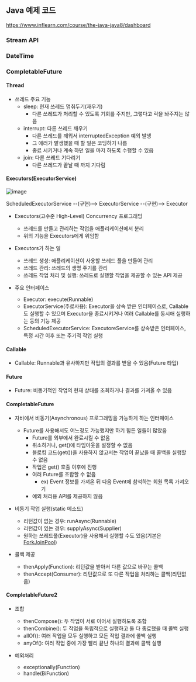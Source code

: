 ## Java 예제 코드

https://www.inflearn.com/course/the-java-java8/dashboard

### Stream API

### DateTime

### CompletableFuture

#### Thread
- 쓰레드 주요 기능
    - sleep: 현재 쓰레드 멈춰두기(재우기)
        - 다른 쓰레드가 처리할 수 있도록 기회를 주지만, 그렇다고 락을 놔주지는 않음
    - interrupt: 다른 쓰레드 깨우기
        - 다른 쓰레드를 깨워서 interruptedException 예외 발생
        - 그 에러가 발생했을 때 할 일은 코딩하기 나름
         - 종료 시키거나 계속 하던 일을 마저 하도록 수행할 수 있음
    - join: 다른 쓰레드 기다리기
        - 다른 쓰레드가 끝날 때 까지 기다림


#### Executors(ExecutorService)

![image](https://user-images.githubusercontent.com/50076031/125734275-c5cc6ed3-40ca-4683-9374-197e4ba200ca.png)

ScheduledExecutorService --(구현)--> ExecutorService --(구현)--> Executor
- Executors(고수준 High-Level) Concurrency 프로그래밍
    - 쓰레드를 만들고 관리하는 작업을 애플리케이션에서 분리 
    - 위의 기능을 Executors에게 위임함
- Executors가 하는 일
    - 쓰레드 생성: 애플리케이션이 사용할 쓰레드 풀을 만들어 관리
    - 쓰레드 관리: 쓰레드의 생명 주기를 관리
    - 쓰레드 작업 처리 및 실행: 쓰레드로 실행할 작업을 제공할 수 있는 API 제공

- 주요 인터페이스
    - Executor: execute(Runnable)
    - ExecutorService(주로사용): Executor을 상속 받은 인터페이스로, Callable도 실행할 수 있으며
                               Executor을 종료시키거나 여러 Callable를 동시애 실행하는 등의 기능 제공
    - ScheduledExecutorService: ExecutoreService를 상속받은 인터페이스, 특정 시간 이후 또는 주기적 작업 실행


#### Callable
- Callable: Runnable과 유사하지만 작업의 결과를 받을 수 있음(Future 타입)


#### Future
- Future: 비동기적인 작업의 현재 상태를 조회하거나 결과를 가져올 수 있음

#### CompletableFuture
- 자바에서 비동기(Asynchronous) 프로그래밍을 가능하게 하는 인터페이스
    - Future를 사용해서도 어느정도 가능했지만 하기 힘든 일들이 많았음
        - Future를 외부에서 완료시킬 수 없음
        - 취소하거나, get()에 타임아웃을 설정할 수 없음
        - 블로킹 코드(get())을 사용하지 않고서는 작업이 끝났을 때 콜백을 실행할 수 없음
        - 작업은 get() 호출 이후에 진행
        - 여러 Future를 조합할 수 없음
            - ex) Event 정보를 가져온 뒤 다음 Event에 참석하는 회원 목록 가져오기
        - 예외 처리용 API를 제공하지 않음
    
- 비동기 작업 실행(static 메소드)
    - 리턴값이 없는 경우: runAsync(Runnable)
    - 리턴값이 있는 경우: supplyAsync(Supplier)
    - 원하는 쓰레드풀(Executor)을 사용해서 실행할 수도 있음(기본은 [ForkJoinPool](https://docs.oracle.com/javase/8/docs/api/java/util/concurrent/ForkJoinPool.html))
    
- 콜백 제공
    - thenApply(Function): 리턴값을 받아서 다른 값으로 바꾸는 콜백
    - thenAccept(Consumer): 리턴값으로 또 다른 작업을 처리하는 콜백(리턴없음)
    
#### CompletableFuture2
- 조합
    - thenCompose(): 두 작업이 서로 이어서 실행하도록 조합
    - thenCombine(): 두 작업을 독립적으로 실행하고 둘 다 종료했을 때 콜백 실행
    - allOf(): 여러 작업을 모두 실행하고 모든 작업 결과에 콜백 실행
    - anyOf(): 여러 작업 중에 가장 빨리 끝난 하나의 결과에 콜백 실행
    
- 예외처리
    - exceptionally(Function)
    - handle(BiFunction)